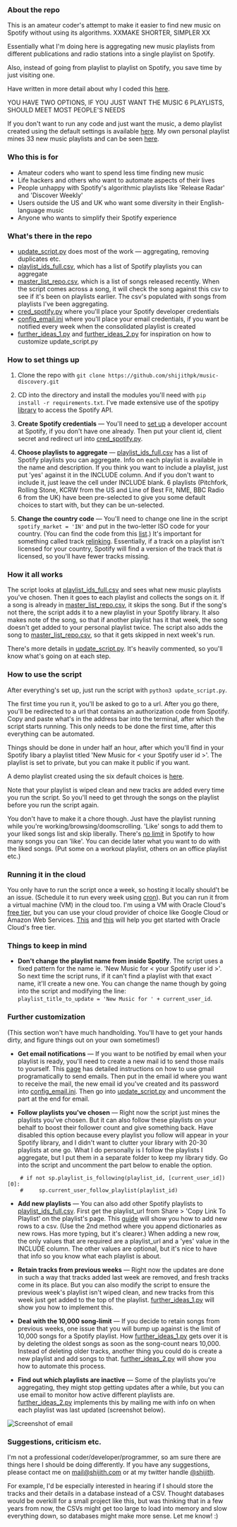 ### About the repo

This is an amateur coder's attempt to make it easier to find new music on Spotify without using its algorithms. 
XXMAKE SHORTER, SIMPLER XX

Essentially what I'm doing here is aggregating new music playlists from different publications and radio stations into a single playlist on Spotify.

Also, instead of going from playlist to playlist on Spotify, you save time by just visiting one.

Have written in more detail about why I coded this [here](http://shijith.com/blog/automating-music-discovery/).

YOU HAVE TWO OPTIONS, IF YOU JUST WANT THE MUSIC
6 PLAYLISTS, SHOULD MEET MOST PEOPLE'S NEEDS

If you don't want to run any code and just want the music, a demo playlist created using the default settings is available [here](https://open.spotify.com/playlist/0kqXhlpDiRbab64ip8g8Ap). My own personal playlist mines 33 new music playlists and can be seen [here](https://open.spotify.com/playlist/3XidTKBIpsGymPCjlN7kZH).


### Who this is for

* Amateur coders who want to spend less time finding new music
* Life hackers and others who want to automate aspects of their lives
* People unhappy with Spotify's algorithmic playlists like 'Release Radar' and 'Discover Weekly'
* Users outside the US and UK who want some diversity in their English-language music 
* Anyone who wants to simplify their Spotify experience

### What's there in the repo

* [update_script.py](update_script.py) does most of the work — aggregating, removing duplicates etc.
* [playlist_ids_full.csv](playlist_ids_full.csv), which has a list of Spotify playlists you can aggregate 
* [master_list_repo.csv](master_list_repo.csv), which is a list of songs released recently. When the script comes across a song, it will check the song against this csv to see if it's been on playlists earlier. The csv's populated with songs from playlists I've been aggregating.
* [cred_spotify.py](cred_spotify.py) where you'll place your Spotify developer credentials 
* [config_email.ini](config_email.ini) where you'll place your email credentials, if you want be notified every week when the consolidated playlist is created
* [further_ideas_1.py](further_ideas_1.py) and [further_ideas_2.py](further_ideas_2.py) for inspiration on how to customize update_script.py  

### How to set things up

1. Clone the repo with `git clone https://github.com/shijithpk/music-discovery.git`

2. CD into the directory and install the modules you'll need with `pip install -r requirements.txt`. I've made extensive use of the spotipy [library](https://spotipy.readthedocs.io) to access the Spotify API.

3. **Create Spotify credentials** — You'll need to [set up](https://www.section.io/engineering-education/spotify-python-part-1/) a developer account at Spotify, if you don't have one already. Then put your client id, client secret and redirect url into [cred_spotify.py](cred_spotify.py).

4. **Choose playlists to aggregate** — [playlist_ids_full.csv](playlist_ids_full.csv) has a list of Spotify playlists you can aggregate. Info on each playlist is available in the name and description. If you think you want to include a playlist, just put 'yes' against it in the INCLUDE column. And if you don't want to include it, just leave the cell under INCLUDE blank. 6 playlists (Pitchfork, Rolling Stone, KCRW from the US and Line of Best Fit, NME, BBC Radio 6 from the UK) have been pre-selected to give you some default choices to start with, but they can be un-selected.

5. **Change the country code** — You'll need to change one line in the script `spotify_market = 'IN'` and put in the two-letter ISO code for your country. (You can find the code from this [list](https://gist.github.com/frankkienl/a594807bf0dcd23fdb1b).) It's important for something called track [relinking](https://developer.spotify.com/documentation/general/guides/track-relinking-guide/). Essentially, if a track on a playlist isn't licensed for your country, Spotify will find a version of the track that *is* licensed, so you'll have fewer tracks missing.  

### How it all works

The script looks at [playlist_ids_full.csv](playlist_ids_full.csv) and sees what new music playlists you've chosen. Then it goes to each playlist and collects the songs on it. If a song is already in [master_list_repo.csv](master_list_repo.csv), it skips the song. But if the song's not there, the script adds it to a new playlist in your Spotify library. It also makes note of the song, so that if another playlist has it that week, the song doesn't get added to your personal playlist twice. The script also adds the song to [master_list_repo.csv](master_list_repo.csv), so that it gets skipped in next week's run. 

There's more details in [update_script.py](update_script.py). It's heavily commented, so you'll know what's going on at each step.

### How to use the script

After everything's set up, just run the script with `python3 update_script.py`. 

The first time you run it, you'll be asked to go to a url. After you go there, you'll be redirected to a url that contains an authorization code from Spotify. Copy and paste what's in the address bar into the terminal, after which the script starts running. This only needs to be done the first time, after this everything can be automated.

Things should be done in under half an hour, after which you'll find in your Spotify libary a playlist titled 'New Music for \< your Spotify user id \>'. The playlist is set to private, but you can make it public if you want.

A demo playlist created using the six default choices is [here](https://open.spotify.com/playlist/0kqXhlpDiRbab64ip8g8Ap).

Note that your playlist is wiped clean and new tracks are added every time you run the script. So you'll need to get through the songs on the playlist before you run the script again. 

You don't have to make it a chore though. Just have the playlist running while you're working/browsing/doomscrolling. 'Like' songs to add them to your liked songs list and skip liberally. There's [no limit](https://www.theverge.com/2020/5/26/21270409/spotify-song-library-limit-removed-music-downloads-playlists-feature) in Spotify to how many songs you can 'like'. You can decide later what you want to do with the liked songs. (Put some on a workout playlist, others on an office playlist etc.)

### Running it in the cloud
You only have to run the script once a week, so hosting it locally should't be an issue. (Schedule it to run every week using [cron](https://help.ubuntu.com/community/CronHowto)). But you can run it from a virtual machine (VM) in the cloud too. I'm using a VM with Oracle Cloud's [free tier](https://www.oracle.com/in/cloud/free/), but you can use your cloud provider of choice like Google Cloud or Amazon Web Services. [This](https://docs.oracle.com/en/learn/cloud_free_tier/index.html#introduction) and [this](https://docs.oracle.com/en-us/iaas/developer-tutorials/tutorials/flask-on-ubuntu/01oci-ubuntu-flask-summary.htm) will help you get started with Oracle Cloud's free tier.

### Things to keep in mind

* **Don't change the playlist name from inside Spotify**. The script uses a fixed pattern for the name ie. 'New Music for \< your Spotify user id \>'. So next time the script runs, if it can't find a playlist with that exact name, it'll create a new one. You can change the name though by going into the script and modifying the line:  
`playlist_title_to_update = 'New Music for ' + current_user_id`.

### Further customization

(This section won't have much handholding. You'll have to get your hands dirty, and figure things out on your own sometimes!)

* **Get email notifications** — If you want to be notified by email when your playlist is ready, you'll need to create a new mail id to send those mails to yourself. This [page](https://realpython.com/python-send-email/) has detailed instructions on how to use gmail programatically to send emails. Then put in the email id where you want to receive the mail, the new email id you've created and its password into [config_email.ini](config_email.ini). Then go into [update_script.py](update_script.py) and uncomment the part at the end for email.

* **Follow playlists you've chosen** — Right now the script just mines the playlists you've chosen. But it can also follow these playlists on your behalf to boost their follower count and give something back. Have disabled this option because every playlist you follow will appear in your Spotify library, and I didn't want to clutter your library with 20-30 playlists at one go. What I do personally is I follow the playlists I aggregate, but I put them in a separate folder to keep my library tidy. Go into the script and uncomment the part below to enable the option.

```
    # if not sp.playlist_is_following(playlist_id, [current_user_id])[0]:
    #     sp.current_user_follow_playlist(playlist_id)
```

* **Add new playlists** — You can also add other Spotify playlists to [playlist_ids_full.csv](playlist_ids_full.csv). First get the playlist_url from Share > 'Copy Link To Playlist' on the playlist's page. This [guide](https://www.geeksforgeeks.org/how-to-append-a-new-row-to-an-existing-csv-file/) will show you how to add new rows to a csv. (Use the 2nd method where you append dictionaries as new rows. Has more typing, but it's clearer.) When adding a new row, the only values that are required are a playlist_url and a 'yes' value in the INCLUDE column. The other values are optional, but it's nice to have that info so you know what each playlist is about.

* **Retain tracks from previous weeks** — Right now the updates are done in such a way that tracks added last week are removed, and fresh tracks come in its place. But you can also modify the script to ensure the previous week's playlist isn't wiped clean, and new tracks from this week just get added to the top of the playlist. [further_ideas_1.py](further_ideas_1.py) will show you how to implement this.  

* **Deal with the 10,000 song-limit** — If you decide to retain songs from previous weeks, one issue that you will bump up against is the limit of 10,000 songs for a Spotify playlist. How [further_ideas_1.py](further_ideas_1.py) gets over it is by deleting the oldest songs as soon as the song-count nears 10,000. Instead of deleting older tracks, another thing you could do is create a new playlist and add songs to that. [further_ideas_2.py](further_ideas_2.py) will show you how to automate this process. 

* **Find out which playlists are inactive** — Some of the playlists you're aggregating, they might stop getting updates after a while, but you can use email to monitor how active different playlists are. [further_ideas_2.py](further_ideas_2.py) implements this by mailing me with info on when each playlist was last updated (screenshot below).

![Screenshot of email](https://i.imgur.com/ttPLsUP.png)

### Suggestions, criticism etc.
I'm not a professional coder/developer/programmer, so am sure there are things here I should be doing differently. If you have any suggestions, please contact me on mail@shijith.com or at my twitter handle [@shijith](https://twitter.com/shijith).  

For example, I'd be especially interested in hearing if I should store the tracks and their details in a database instead of a CSV. Thought databases would be overkill for a small project like this, but was thinking that in a few years from now, the CSVs might get too large to load into memory and slow everything down, so databases might make more sense. Let me know! :)